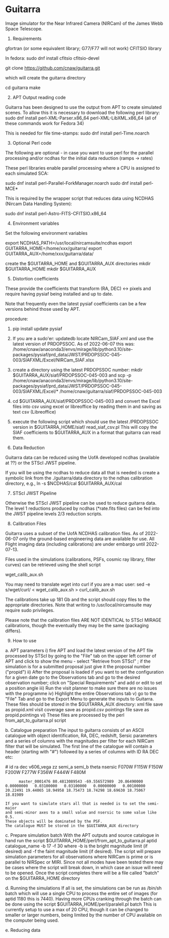 # Guitarra

Image simulator for the Near Infrared Camera (NIRCam) of the
James Webb Space Telescope.


1. Requirements

gfortran (or some equivalent library; G77/F77 will not work)
CFITSIO library

In fedora:
sudo dnf install cfitsio cfitsio-devel

git clone https://github.com/cnaw/guitarra.git

which will create the  guitarra directory

cd guitarra
make




2. APT Output reading code

Guitarra has been designed to use the output from APT to create simulated
scenes. To allow this it is necessary to download the following perl library:
sudo dnf install  perl-XML-Parser.x86_64 perl-XML-LibXML.x86_64 
(all of these commands work for Fedora 34)

This is needed for file time-stamps:
sudo dnf install perl-Time.noarch


3. Optional Perl code

The following are optional - in case you want to use perl for the parallel
processing and/or ncdhas for the initial data reduction (ramps -> rates)

These perl libraries enable parallel processing where a CPU is assigned to
each simulated SCA:

sudo dnf install perl-Parallel-ForkManager.noarch
sudo dnf install perl-MCE\*

This is required by the wrapper script that reduces data using NCDHAS
(Nircam Data Handling System):

sudo dnf install perl-Astro-FITS-CFITSIO.x86_64


4. Environment variables

Set the following environment variables

export NCDHAS_PATH=/usr/local/nircamsuite/ncdhas
export GUITARRA_HOME=/home/xxx/guitarra/
export GUITARRA_AUX=/home/xxx/guitarra/data/

create the $GUITARRA_HOME and $GUITARRA_AUX directories
mkdir $GUITARRA_HOME
mkdir $GUITARRA_AUX


5. Distortion coefficients

These provide the coefficients that transform
(RA, DEC) <-> pixels 
and require having pysiaf being installed and up to date.

Note that frequently even the latest pysiaf coefficients can be
a few versions behind those used by APT.

procedure:
1. pip install update pysiaf

2. If you are a sudo'er:
   updatedb
   locate NIRCam_SIAF.xml
   and use the latest version of PRDOPSSOC.
   As of 2022-06-07 this was:
/home/cnaw/anaconda3/envs/mirage/lib/python3.10/site-packages/pysiaf/prd_data/JWST/PRDOPSSOC-045-003/SIAFXML/Excel/NIRCam_SIAF.xlsx

3. create a directory using the latest PRDOPSSOC number:
   mkdir $GUITARRA_AUX/siaf/PRDOPSSOC-045-003
   and 
   scp -p /home/cnaw/anaconda3/envs/mirage/lib/python3.10/site-packages/pysiaf/prd_data/JWST/PRDOPSSOC-045-003/SIAFXML/Excel/* /home/cnaw/guitarra/siaf/PRDOPSSOC-045-003

4.  cd  $GUITARRA_AUX/siaf/PRDOPSSOC-045-003
    and convert the Excel files into csv using excel or libreoffice by reading them in and
    saving as text csv (Libreoffice)

5.  execute the following script which should use the latest /PRDOPSSOC version in $GUITARRA_HOME/siaf/
    read_siaf_csv.pl
    This will copy the SIAF coefficients to $GUITARRA_AUX in a format that guitarra can read them.


6. Data Reduction

Guitarra data can be reduced using the UofA developed ncdhas
(available at ??) or the STScI JWST pipeline.

If you will be using the ncdhas to reduce data all that is needed is create
a symbolic link from the ./guitarra/data directory to the ndhas calibration
directory, e.g.,
ln -s $NCDHAS/cal  $GUITARRA_AUX/cal

7. STScI JWST Pipeline

Otherwise the STScI JWST pipeline can be used to reduce guitarra data.
The level 1 reductions produced by ncdhas (*rate.fits files)  can be fed
into the JWST pipeline levels 2/3 reduction scripts.

8. Calibration Files

Guitarra uses a subset of the UofA NCDHAS calibration files. As of 2022-06-07
only the ground-based engineering data are available for use. All Flight
imaging data (including calibrations) are under embargo until 2022-07-13.

Files used in the simulations (calibrations, PSFs, cosmic ray library,
filter curves) can be retrieved using the shell script

wget_calib_aux.sh

You may need to translate wget into curl if you are a mac user:
sed -e s/wget/curl/ < wget_calib_aux.sh > curl_calib_aux.sh

The calibrations take up 181 Gb and the script should copy files to the
appropriate directories. Note that writing to /usr/local/nircamsuite may
require sudo privileges.

Please note that the calibration files ARE NOT IDENTICAL to STScI MIRAGE
calibrations, though the eventually they may be the same (packaging differs).

9. How to use


a. APT parameters
   i) fire APT and load the latest version of the APT file processed by STScI
      by going to the "File" tab on the upper left corner of APT and click to
      show the menu - select "Retrieve from STScI" ; if the simulation is
      for a submitted proposal just give it the proposal number ("propid") 
  ii) After the proposal is loaded if you want to set the configuration
      for a given date go to the Observations tab and go to the desired
      observation number; click on "Special Requirements" and add or edit
      to set a position angle
 iii) Run the visit planner to make sure there are no issues with the
      programme
  iv) Highlight the entire Observations tab
   v) go to the "File" Tab and go to the Export Menu to generate the inputs
      to Guitarra. These files should be stored in the $GUITARRA_AUX directory:
                   xml file          save as propid.xml
                   visit coverage    save as propid.csv
		   pointings file    save as propid.pointings
  vi) These files are processed by the perl from_apt_to_guitarra.pl script

b. Catalogue preparation
   The input to guitarra consists of an ASCII catalogue with object
   identification, RA, DEC, redshift, Sersic parameters  and a series of
   columns with the magnitudes per filter for each NIRCam filter that
   will be simulated. The first line of the catalogue will contain a header
   (starting with "#") followed by a series of columns with ID RA DEC etc:
   
   \# id ra dec v606_vega zz semi_a  semi_b  theta nsersic F070W F115W F150W F200W F277W F356W F444W F480M
   
          master_0001476 80.4813089543 -69.556572989  20.86490000   0.00000000   0.03100000   0.03100000   0.00000000   0.00100000 20.22491 19.44065 18.94958 18.75473 18.74298 18.69630 18.75067 18.81989

    If you want to simulate stars all that is needed is to set the semi-major
    and semi-minor axes to a small value and nsersic to some value like 0.5.
    These objects will be dominated by the PSF.
    The catalogue MUST be stored in the $GUITARRA_AUX directory

c. Prepare simulation batch 
   With the APT outputs and source catalogue in hand run the script
   $GUITARRA_HOME/perl/from_apt_to_guitarra.pl aptid catalogue_name -b 17 -f 30
   where -b is the bright magnitude limit (if desired) and -f the faint
   magnitude limit (if desired).
   The script will prepare simulation parameters for  all observations where
   NIRCam is prime or is parallel to NIRSpec or  MIRI. Since not all modes
   have been tested there may be cases where the script will break down,
   in which case an issue will need to be opened.
   Once the script completes there will be a file called "batch" on the
   $GUITARRA_HOME directory

d. Running the simulations
   If all is set, the simulations can be run as
   /bin/sh batch
   which will use a single CPU to process the entire set of images
   (for aptid 1180 this is 7440).
   Having more CPUs cranking through the batch can be done using the script 
   $GUITARRA_HOME/perl/paralell.pl batch
   This is currently setup to use a max of 20 CPU, though it can be changed
   to smaller or larger numbers, being limited by the number of CPU
   available on the computer being used. 

e. Reducing data

